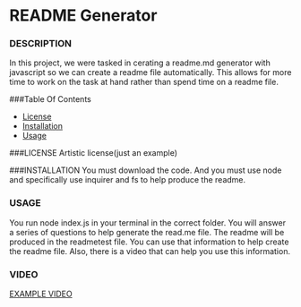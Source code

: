# README Generator
### DESCRIPTION
  In this project, we were tasked in cerating a readme.md generator with javascript so we can create a readme file automatically.  This allows for more time to work on the task at hand rather than spend time on a readme file.

###Table Of Contents
- [License](#license)
- [Installation](#installation)
- [Usage](#usage)

###LICENSE
  Artistic license(just an example)

###INSTALLATION
  You must download the code.  And you must use node and specifically use inquirer and fs to help produce the readme.
  
### USAGE
  You run node index.js in your terminal in the correct folder.  You will answer a series of questions to help generate the read.me file. The readme will be produced in the readmetest file. You can use that information to help create the readme file.  Also, there is a video that can help you use this information. 

  ### VIDEO

  [EXAMPLE VIDEO](#https://drive.google.com/file/d/1Kqg0OKb9WilRnbfCVzlDpLrOotjaWEPZ/view?usp=sharing)